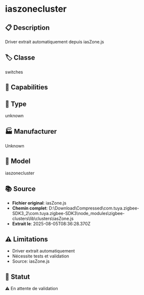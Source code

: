 # iaszonecluster

## 📋 Description
Driver extrait automatiquement depuis iasZone.js

## 🏷️ Classe
switches

## 🔧 Capabilities


## 📡 Type
unknown

## 🏭 Manufacturer
Unknown

## 📱 Model
iaszonecluster

## 📚 Source
- **Fichier original**: iasZone.js
- **Chemin complet**: D:\Download\Compressed\com.tuya.zigbee-SDK3_2\com.tuya.zigbee-SDK3\node_modules\zigbee-clusters\lib\clusters\iasZone.js
- **Extrait le**: 2025-08-05T08:36:28.370Z

## ⚠️ Limitations
- Driver extrait automatiquement
- Nécessite tests et validation
- Source: iasZone.js

## 🚀 Statut
⚠️ En attente de validation
